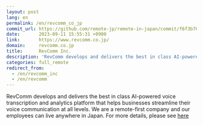```yaml
---
layout: post
lang: en
permalink: /en/revcomm_co_jp
commit_url: https://github.com/remote-jp/remote-in-japan/commit/f6f3b70df504985894a1bc42c5e5a352dd830cfb
date:       2023-09-11 15:55:31 +0900
link:       https://www.revcomm.co.jp/
domain:     revcomm.co.jp
title:      RevComm Inc.
description: 'RevComm develops and delivers the best in class AI-powered voice transcription and analytics platform that helps businesses streamline their voice communication at all levels. We are a remote-first company and our employees can live anywhere in Japan. For more details, please see here'
categories: full_remote
redirect_from:
  - /en/revcomm_inc
  - /en/revcomm
---
```


<p>RevComm develops and delivers the best in class AI-powered voice transcription and analytics platform that helps businesses streamline their voice communication at all levels. We are a remote-first company and our employees can live anywhere in Japan. For more details, please see <a href="https://www.tokyodev.com/companies/revcomm">here</a></p>
